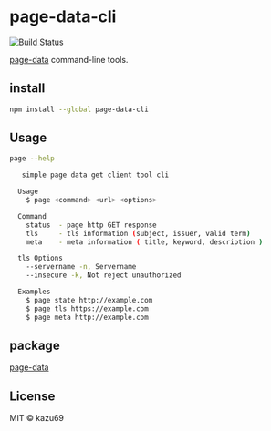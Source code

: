 # page-data-cli

[![Build Status](https://travis-ci.org/kazu69/page-data-cli.svg?branch=master)](https://travis-ci.org/kazu69/page-data-cli)

[page-data](https://www.npmjs.com/package/page-data) command-line tools.

## install

```sh
npm install --global page-data-cli
```

## Usage

```sh
page --help

   simple page data get client tool cli

  Usage
    $ page <command> <url> <options>

  Command
    status  - page http GET response
    tls     - tls information (subject, issuer, valid term)
    meta    - meta information ( title, keyword, description )

  tls Options
    --servername -n, Servername
    --insecure -k, Not reject unauthorized

  Examples
    $ page state http://example.com
    $ page tls https://example.com
    $ page meta http://example.com
```

## package

[page-data](https://www.npmjs.com/package/page-data)

## License

MIT © kazu69
